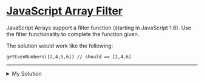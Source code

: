 # [JavaScript Array Filter](https://www.codewars.com/kata/514a6336889283a3d2000001)

JavaScript Arrays support a filter function (starting in JavaScript 1.6). Use the filter functionality to complete the
function given.

The solution would work like the following:

    getEvenNumbers([2,4,5,6]) // should == [2,4,6]

---

<details><summary>My Solution</summary>

```js
function getEvenNumbers(numbersArray) {
  return numbersArray.filter(v => !(v % 2))
}
```

</details>
